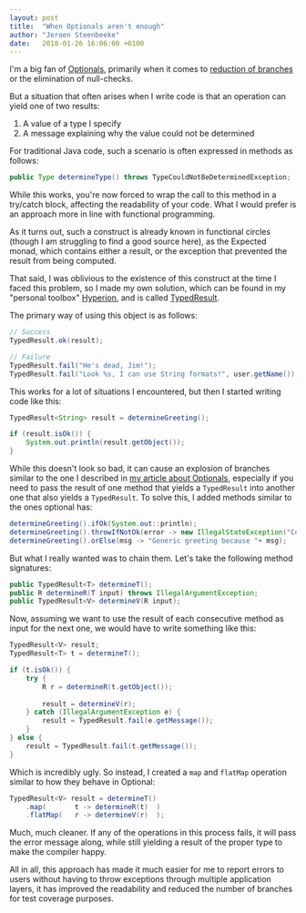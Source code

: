 ```yaml
---
layout: post
title:  "When Optionals aren't enough"
author: "Jeroen Steenbeeke"
date:   2018-01-26 16:06:00 +0100
---
```

I'm a big fan of [Optionals](https://docs.oracle.com/javase/9/docs/api/java/util/Optional.html), primarily
when it comes to [reduction of branches](/2018/01/11/branch-reduction-java-optionals.html) or the elimination of
null-checks.

But a situation that often arises when I write code is that an operation can yield one of two results:

1. A value of a type I specify
2. A message explaining why the value could not be determined

For traditional Java code, such a scenario is often expressed in methods as follows:
```java
public Type determineType() throws TypeCouldNotBeDeterminedException;
```
While this works, you're now forced to wrap the call to this method in a try/catch block, affecting the readability
of your code. What I would prefer is an approach more in line with functional programming.
<!--more-->
As it turns out, such a construct is already known in functional circles (though I am struggling to find a good source
here), as the Expected monad, which contains either a result, or the exception that prevented the result from being
computed.

That said, I was oblivious to the existence of this construct at the time I faced this problem, so I made my own solution,
which can be found in my "personal toolbox" [Hyperion](https://bitbucket.org/jsteenbeeke/hyperion/branch/experimental),
and is called [TypedResult](https://bitbucket.org/jsteenbeeke/hyperion/src/190ec502a6986e7049f2a46d7ff8cc6bb52b55c8/core/src/main/java/com/jeroensteenbeeke/hyperion/util/TypedResult.java?at=experimental&fileviewer=file-view-default).

The primary way of using this object is as follows:

```java
// Success
TypedResult.ok(result);

// Failure
TypedResult.fail("He's dead, Jim!");
TypedResult.fail("Look %s, I can use String formats!", user.getName());
```

This works for a lot of situations I encountered, but then I started writing code like this:

```java
TypedResult<String> result = determineGreeting();

if (result.isOk()) {
	System.out.println(result.getObject());
}
```

While this doesn't look so bad, it can cause an explosion of branches similar to the one I described in [my
article about Optionals](/2018/01/11/branch-reduction-java-optionals.html), especially if you need to pass
the result of one method that yields a `TypedResult` into another one that also yields a `TypedResult`. To solve
this, I added methods similar to the ones optional has:

```java
determineGreeting().ifOk(System.out::println);
determineGreeting().throwIfNotOk(error -> new IllegalStateException("Could not determine greeting: "+ error));
determineGreeting().orElse(msg -> "Generic greeting because "+ msg);
```

But what I really wanted was to chain them. Let's take the following method signatures:

```java
public TypedResult<T> determineT();
public R determineR(T input) throws IllegalArgumentException;
public TypedResult<V> determineV(R input);
```

Now, assuming we want to use the result of each consecutive method as input for the next one, we would have to write
something like this:

```java
TypedResult<V> result;
TypedResult<T> t = determineT();

if (t.isOk()) {
	try {
        R r = determineR(t.getObject());
	
	    result = determineV(r);
	} catch (IllegalArgumentException e) {
	    result = TypedResult.fail(e.getMessage());
	}
} else {
	result = TypedResult.fail(t.getMessage());
}
```

Which is incredibly ugly. So instead, I created a `map` and `flatMap` operation similar to how they behave in Optional:

```java
TypedResult<V> result = determineT()
    .map(       t -> determineR(t)  )
    .flatMap(   r -> determineV(r)  );
```

Much, much cleaner. If any of the operations in this process fails, it will pass the error message along, while
still yielding a result of the proper type to make the compiler happy.

All in all, this approach has made it much easier for me to report errors to users without having to throw
exceptions through multiple application layers, it has improved the readability and reduced the number of
branches for test coverage purposes.
